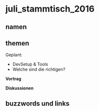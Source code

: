 # juli_stammtisch_2016

## namen


## themen

Geplant: 
  - DevSetup & Tools
  - Welche <tags> sind die richtigen?

 **Vortrag** 
 
 
 **Diskussionen**
 

## buzzwords und links
